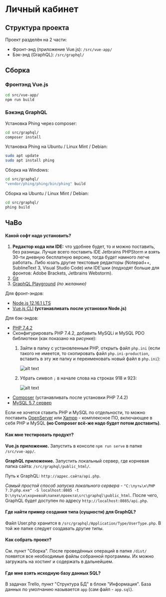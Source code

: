 # Личный кабинет
## Структура проекта
Проект разделён на 2 части:
- Фронт-энд (приложение Vue.js): `/src/vue-app/`
- Бэк-энд (GraphQL): `/src/graphql/`

## Сборка
### Фронтэнд Vue.js
```bash
cd src/vue-app/
npm run build
```

### Бэкэнд GraphQL
Установка Phing через composer:
```bash
cd src/graphql/
composer install
```

Установка Phing на Ubuntu / Linux Mint / Debian:
```bash
sudo apt update
sudo apt install phing
```

Сборка на Windows:
```bash
cd src/graphql/
"vendor/phing/phing/bin/phing" build
```

Сборка на Ubuntu / Linux Mint / Debian:
```bash
cd src/graphql/
phing build
```

## ЧаВо

#### Какой софт надо установить?

1. **Редактор кода или IDE:** что удобнее будет, то и можно поставить, без разницы. Лучше всего поставить IDE Jetbrains PHPStorm и взять 30-ти дневную бесплатную версию, тогда будет намного легче работать. Либо юзать другие текстовые редакторы (Notepad++, SublineText 3, Visual Studio Code) или IDE'шки (подходят больше для фронтов: Adobe Brackets, Jetbrains Webstorm).
2. [Git](https://git-scm.com/downloads)
3. [GraphQL Playground](https://github.com/prisma-labs/graphql-playground/releases/tag/v1.8.10) _(по желанию)_

Для фронт-эндов:
- [Node.js 12.16.1 LTS](https://nodejs.org/dist/v12.16.1/node-v12.16.1-x64.msi )
- [Vue.js CLI](https://cli.vuejs.org/guide/installation.html ) **(устанавливать после установки Node.js)**

Для бэк-эндов:
- [PHP 7.4.2](https://www.php.net/downloads.php)
- Сконфигурировать PHP 7.4.2, добавить MySQLi и MySQL PDO библиотеки (как показано на рисунке):
    1. Зайти в папку с установленным PHP, открыть файл `php.ini` (если такого не имеется, то скопировать файл `php.ini-production`, вставить в эту же папку и переименовать новый файл в `php.ini`):
    
        ![alt text](https://i.imgur.com/ar2cmty.png)
    2. Убрать символ `;` в начале слова на строках 918 и 923:
    
        ![alt text](https://i.imgur.com/lQnjNg6.png)
- [Composer](https://getcomposer.org/download/) (устанавливать после установки PHP 7.4.2)
- [MySQL 5.7 сервер](https://dev.mysql.com/downloads/mysql/5.7.html)

Если не хочется ставить PHP и MySQL по отдельности, то можно поставить [OpenServer](https://ospanel.io/) или [Xampp](https://www.apachefriends.org/ru/download.html) - комплексное ПО, включающее в себя PHP и MySQL **(но Composer всё-же надо будет потом доставить)**.

#### Как мне тестировать продукт?
**Vue.js приложение.** Запустить в консоле `npm run serve` в папке `/src/vue-app/`.

**GraphQL приложение.** Запустить локальный сервер, где корневая папка сайта: `/src/graphql/public_html/`. 

Путь к GraphQL: `http://адрес.сайта/api.php`.


_Самый простой способ запуска локального сервера_ - `"C:\путь\к\PHP 7.3\php.exe" -S localhost:8085 -t D:\путь\к\корневой\папке\проекта\src\graphql\public_html`. После чего, GraphQL будет доступен по адресу `http://localhost:8085/api.php`.

#### Где найти пример создания типа (сущности) для GraphQL?
Файл User.php хранится в `/src/graphql/Application/Type/UserType.php`. В той же папке следует создавать другие типы.

#### Как собрать проект?
См. пункт "Сборка". После проведённых операций в папке `/dist/` появятся все необходимые файлы собранной программы. Их можно загружать на хостинг и содержать в дальнейшем.

#### Где мне взять исходную базу данных SQL?
В задачах Trello, пункт "Структура БД" в блоке "Информация". База данных по умолчанию называется `app` (сам файл - `app.sql`).


[Git]: https://git-scm.com/downloads